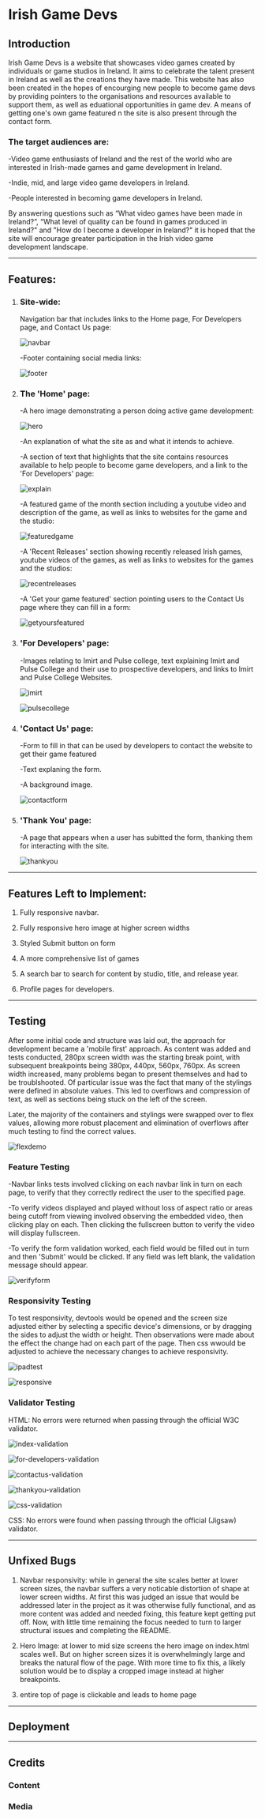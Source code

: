 <h1>Irish Game Devs </h1>

<h2>Introduction</h2>
Irish Game Devs is a website that showcases video games created by individuals or game studios in Ireland. It aims to celebrate the talent present in Ireland as well as the creations they have made. This website has also been created in the hopes of encourging new people to become game devs by providing pointers to the organisations and resources available to support them, as well as eduational opportunities in game dev. A means of getting one's own game featured n the site is also present through the contact form.

<h3>The target audiences are:</h3>
-Video game enthusiasts of Ireland and the rest of the world who are interested in Irish-made games and game development in Ireland.


-Indie, mid, and large video game developers in Ireland.


-People interested in becoming game developers in Ireland.


By answering questions such as “What video games have been made in Ireland?”, “What level of quality can be found in games produced in Ireland?" and "How do I become a developer in Ireland?" it is hoped that the site will encourage greater participation in the Irish video game development landscape.

<hr>

<h2>Features:</h2>


1. <h3>Site-wide:</h3>


   Navigation bar that includes links to the Home page, For Developers page, and Contact Us page:
   
   ![navbar](docs/navbar.png)


   
   -Footer containing social media links:

   ![footer](docs/footer.png)
   

2. <h3>The 'Home' page:</h3>
   -A hero image demonstrating a person doing active game development:

   ![hero](docs/hero.png)


   -An explanation of what the site as and what it intends to achieve.
   
   -A section of text that highlights that the site contains resources available to help people to become game developers, and a link to the 'For Developers' page:

   ![explain](docs/explain.png)


   -A featured game of the month section including a youtube video and description of the game, as well as links to websites for the game and the studio:
   
   ![featuredgame](docs/featuredgame.png)

   
   -A 'Recent Releases' section showing recently released Irish games, youtube videos of the games, as well as links to websites for the games and the studios:


   ![recentreleases](docs/recentreleases.png)

   
   -A 'Get your game featured' section pointing users to the Contact Us page where they can fill in a form:


   ![getyoursfeatured](docs/getyoursfeatured.png)
   
   
   
3. <h3>'For Developers' page:</h3>


   -Images relating to Imirt and Pulse college, text explaining Imirt and Pulse College and their use to prospective developers, and links to Imirt and Pulse College Websites.


   ![imirt](docs/imirt.png)


   ![pulsecollege](docs/pulsecollege.png)

   
   
4. <h3>'Contact Us' page:</h3>


   -Form to fill in that can be used by developers to contact the website to get their game featured
   
   -Text explaning the form.
   
   -A background image.

   ![contactform](docs/contactform.png)


5. <h3>'Thank You' page:</h3>
   
   -A page that appears when a user has subitted the form, thanking them for interacting with the site.

   ![thankyou](docs/thankyou.png)
   
<hr>

<h2>Features Left to Implement:</h2>

1. Fully responsive navbar. 
   
2. Fully responsive hero image at higher screen widths
   
3. Styled Submit button on form
   
4. A more comprehensive list of games
   
5. A search bar to search for content by studio, title, and release year.

6.  Profile pages for developers.

<hr>

<h2>Testing</h2>
After some initial code and structure was laid out, the approach for development became a 'mobile first' approach. As content was added and tests conducted, 280px screen width was the starting break point, with subsequent breakpoints being 380px, 440px, 560px, 760px. As screen width increased, many problems began to present themselves and had to be troublshooted. Of particular issue was the fact that many of the stylings were defined in absolute values. This led to overflows and compression of text, as well as sections being stuck on the left of the screen.

Later, the majority of the containers and stylings were swapped over to flex values, allowing more robust placement and elimination of overflows after much testing to find the correct values.

![flexdemo](docs/flexdemo.png)


<h3>Feature Testing</h3>

-Navbar links tests involved clicking on each navbar link in turn on each page, to verify that they correctly redirect the user to the specified page.

-To verify videos displayed and played without loss of aspect ratio or areas being cutoff from viewing involved observing the embedded video, then clicking play on each. Then clicking the fullscreen button to verify the video will display fullscreen.

-To verify the form validation worked, each field would be filled out in turn and then 'Submit' would be clicked. If any field was left blank, the validation message should appear.

![verifyform](docs/verifyform.png)


<h3>Responsivity Testing</h3>

To test responsivity, devtools would be opened and the screen size adjusted either by selecting a specific device's dimensions, or by dragging the sides to adjust the width or height. Then observations were made about the effect the change had on each part of the page. Then css wwould be adjusted to achieve the necessary changes to achieve responsivity.

![ipadtest](docs/ipadtest.png)


![responsive](docs/responsive.png)


<h3>Validator Testing</h2>

HTML: No errors were returned when passing through the official W3C validator.

![index-validation](docs/index-validation.png)

![for-developers-validation](docs/for-developers-validation.png)

![contactus-validation](docs/contactus-validation.png)

![thankyou-validation](docs/thankyou-validation.png)

![css-validation](docs/css-validation.png)

CSS: No errors were found when passing through the official (Jigsaw) validator.

<hr>

<h2>Unfixed Bugs</h2>

1. Navbar responsivity: while in general the site scales better at lower screen sizes, the navbar suffers a very noticable distortion of shape at lower screen widths. At first this was judged an issue that would be addressed later in the project as it was otherwise fully functional, and as more content was added and needed fixing, this feature kept getting put off. Now, with little time remaining the focus needed to turn to larger structural issues and completing the README.
   
2. Hero Image: at lower to mid size screens the hero image on index.html scales well. But on higher screen sizes it is overwhelmingly large and breaks the natural flow of the page. With more time to fix this, a likely solution would be to display a cropped image instead at higher breakpoints.
   
3. entire top of page is clickable and leads to home page


<hr>


<h2>Deployment</h2>


<hr>


<h2>Credits</h2>


<h3>Content</h3>


<h3>Media</h3>
